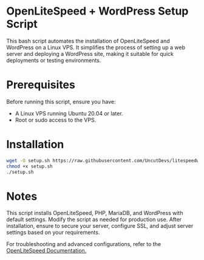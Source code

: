 # OpenLiteSpeed + WordPress Setup Script
This bash script automates the installation of OpenLiteSpeed and WordPress on a Linux VPS. It simplifies the process of setting up a web server and deploying a WordPress site, making it suitable for quick deployments or testing environments.

# Prerequisites
Before running this script, ensure you have:
- A Linux VPS running Ubuntu 20.04 or later.
- Root or sudo access to the VPS.

 
# Installation
```bash
wget -O setup.sh https://raw.githubusercontent.com/UncutDevs/litespeedwordpress/main/OpenLiteSpeedWP.sh
chmod +x setup.sh
./setup.sh
```
# Notes
This script installs OpenLiteSpeed, PHP, MariaDB, and WordPress with default settings. Modify the script as needed for production use.
After installation, ensure to secure your server, configure SSL, and adjust server settings based on your requirements.

For troubleshooting and advanced configurations, refer to the <a href="https://docs.openlitespeed.org/">OpenLiteSpeed Documentation.</a>

